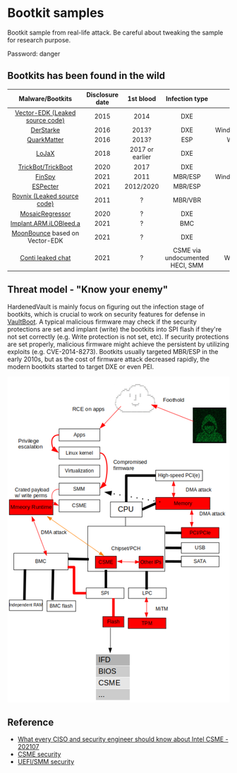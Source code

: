 # Bootkit samples
Bootkit sample from real-life attack. Be careful about tweaking the sample for research purpose. 

Password: danger

## Bootkits has been found in the wild

| Malware/Bootkits | Disclosure date | 1st blood   | Infection type |Targeted OS | Malware “vendor” |
|:--------------------:|:-----------------:|:-------------:|:----------:|:-------------------:|:--------:|
|[Vector-EDK (Leaked source code)](https://github.com/hackedteam/vector-edk) |2015 |2014 |DXE |? |HackingTeam |
|[DerStarke](https://wikileaks.org/ciav7p1/cms/page_3375125.html) |2016 |2013? |DXE |Windows/Linux/MacOS | Vault7 |
|[QuarkMatter](https://wikileaks.org/ciav7p1/cms/page_21561431.html) |2016 |2013? |ESP |Windows/Linux | Vault7 |
|[LoJaX](https://www.eset.com/fileadmin/ESET/US/resources/datasheets/ESETus-datasheet-lojax.pdf) |2018 |2017 or earlier |DXE | Windows  | APT28 |
|[TrickBot/TrickBoot](https://eclypsium.com/2020/12/03/trickbot-now-offers-trickboot-persist-brick-profit/) |2020 |2017 |DXE |Windows |N/A |
|[FinSpy](https://securelist.com/finspy-unseen-findings/104322/) |2021 |2011 |MBR/ESP |Windows/Linux/MacOS |N/A |
|[ESPecter](https://www.welivesecurity.com/2021/10/05/uefi-threats-moving-esp-introducing-especter-bootkit/) |2021 |2012/2020 |MBR/ESP |Windows |N/A |
|[Rovnix (Leaked source code)](https://github.com/m0n0ph1/Win64-Rovnix-VBR-Bootkit) |2011 |? |MBR/VBR |Windows |N/A |
|[MosaicRegressor](https://securelist.com/mosaicregressor/98849/) |2020 |? |DXE |Windows |N/A |
|[Implant.ARM.iLOBleed.a](https://threats.amnpardaz.com/en/2021/12/28/implant-arm-ilobleed-a/) | 2021 | ? | BMC | Linux | N/A |
|[MoonBounce](https://securelist.com/moonbounce-the-dark-side-of-uefi-firmware/105468/) based on Vector-EDK | 2021 | ? | DXE | Windows | APT41 |
| [Conti leaked chat](https://github.com/hardenedvault/bootkit-samples/blob/master/osint/conti_leaked_chat.md) | 2021 | ? | CSME via undocumented HECI, SMM | Windows/Linux/? | Conti group |


## Threat model - "Know your enemy"

HardenedVault is mainly focus on figuring out the infection stage of bootkits, which is crucial to work on security features for defense in [VaultBoot](https://github.com/hardenedvault/vaultboot). A typical malicious firmware may check if the security protections are set and implant (write) the bootkits into SPI flash if they're not set correctly (e.g. Write protection is not set, etc). If security protections are set properly, malicious firmware might achieve the persistent by utilizing exploits (e.g. CVE-2014-8273). Bootkits usually targeted MBR/ESP in the early 2010s, but as the cost of firmware attack decreased rapidly, the modern bootkits started to target DXE or even PEI.

![1](pic/fw-threat-model.png)


## Reference

* [What every CISO and security engineer should know about Intel CSME - 202107](https://hardenedvault.net/blog/2021-07-16-ciso-seceng_csme/)
* [CSME security](https://github.com/hardenedlinux/firmware-anatomy/blob/master/hack_ME/me_info.md)
* [UEFI/SMM security](https://github.com/hardenedlinux/firmware-anatomy/blob/master/hack_ME/firmware_security.md)

